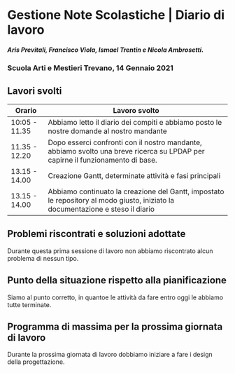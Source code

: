 # Gestione Note Scolastiche | Diario di lavoro
##### Aris Previtali, Francisco Viola, Ismael Trentin e Nicola Ambrosetti.
### Scuola Arti e Mestieri Trevano, 14 Gennaio 2021

## Lavori svolti


|Orario        |Lavoro svolto                 |
|--------------|------------------------------|
|10:05 - 11.35 |Abbiamo letto il diario dei compiti e abbiamo posto le nostre domande al nostro mandante|
|11.35 - 12.20 |Dopo esserci confronti con il nostro mandante, abbiamo svolto una breve ricerca su LPDAP per capirne il funzionamento di base.|
|13.15 - 14.00|Creazione Gantt, determinate attività e fasi principali|
|13.15 - 14.00|Abbiamo continuato la creazione del Gantt, impostato le repository al modo giusto, iniziato la documentazione e steso il diario|

##  Problemi riscontrati e soluzioni adottate
Durante questa prima sessione di lavoro non abbiamo riscontrato alcun problema di nessun tipo.

##  Punto della situazione rispetto alla pianificazione
Siamo al punto corretto, in quantoe le attività da fare entro oggi le abbiamo tutte terminate.

## Programma di massima per la prossima giornata di lavoro
Durante la prossima giornata di lavoro dobbiamo iniziare a fare i design della progettazione.